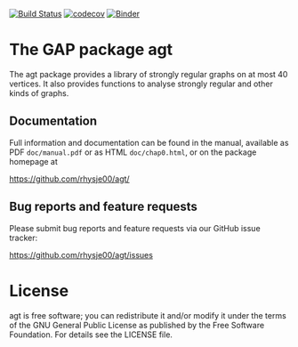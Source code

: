 [![Build Status](https://travis-ci.org/rhysje00/agt.svg?branch=master)](https://travis-ci.org/rhysje00/agt)
[![codecov](https://codecov.io/gh/rhysje00/agt/branch/master/graph/badge.svg)](https://codecov.io/gh/rhysje00/agt)
[![Binder](https://mybinder.org/badge.svg)](https://mybinder.org/v2/gh/rhysje00/agt/master)

# The GAP package agt

The agt package provides a library of strongly regular graphs on
at most 40 vertices. It also provides functions to analyse strongly
regular and other kinds of graphs.

## Documentation

Full information and documentation can be found in the manual, available
as PDF `doc/manual.pdf` or as HTML `doc/chap0.html`, or on the package
homepage at

  <https://github.com/rhysje00/agt/>


## Bug reports and feature requests

Please submit bug reports and feature requests via our GitHub issue tracker:

  <https://github.com/rhysje00/agt/issues>


# License

agt is free software; you can redistribute it and/or modify
it under the terms of the GNU General Public License as published by the
Free Software Foundation. For details see the LICENSE file.

